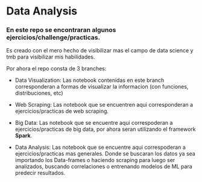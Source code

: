 # Data Analysis

### En este repo se encontraran algunos ejercicios/challenge/practicas.

Es creado con el mero hecho de visibilizar mas el campo de data science y tmb para visibilizar mis habilidades.


Por ahora el repo consta de 3 branches: 
  * Data Visualization: Las notebook contenidas en este branch corresponderan a formas de visualizar la informacion (con funciones, distribuciones, etc)
  * Web Scraping: Las notebook que se encuentren aqui corresponderan a ejercicios/practicas de web scraping.
  
  * Big Data: Las notebook que se encuentre aqui correspoderan a ejercicios/practicas de big data, por ahora seran utilizando el framework **Spark**.
  
  * Data Analysis: Las notebook que se encuentre aqui correspoderan a ejercicios/practicas mas generales. Donde se buscaran los datos ya sea importando los Data-frames o haciendo scraping para luego
ser analizados, buscando correlaciones o entrenando modelos de ML para predecir resultados.
  

